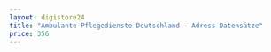 ```yaml
---
layout: digistore24
title: "Ambulante Pflegedienste Deutschland - Adress-Datensätze"
price: 356
---
```

